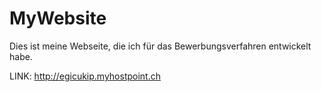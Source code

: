 # MyWebsite
Dies ist meine Webseite, die ich für das Bewerbungsverfahren entwickelt habe.

LINK: http://egicukip.myhostpoint.ch
